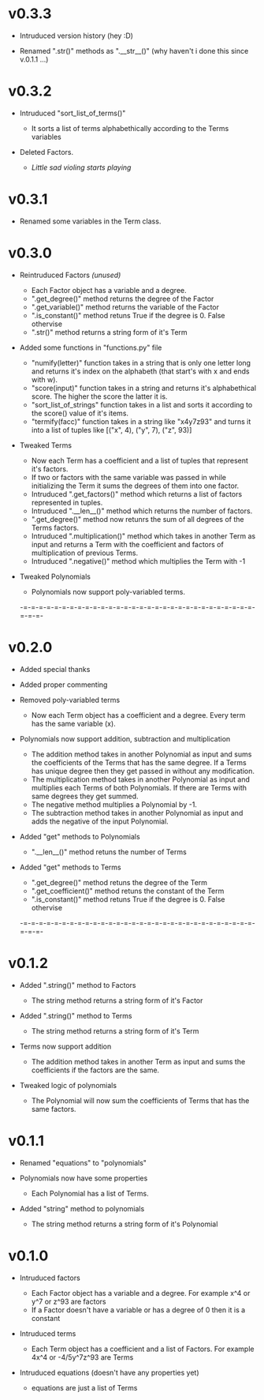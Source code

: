 # v0.3.3

* Intruduced version history (hey :D)

* Renamed ".str()" methods as ".\_\_str\_\_()" (why haven't i done this since v.0.1.1 ...)


# v0.3.2

* Intruduced "sort\_list\_of\_terms()"
    - It sorts a list of terms alphabethically according to the Terms variables

* Deleted Factors.
    - *Little sad violing starts playing*


# v0.3.1

* Renamed some variables in the Term class.


# v0.3.0

* Reintruduced Factors *(unused)*
    - Each Factor object has a variable and a degree.
    - ".get\_degree()" method returns the degree of the Factor
    - ".get\_variable()" method returns the variable of the Factor
    - ".is\_constant()" method retuns True if the degree is 0. False othervise
    - ".str()" method returns a string form of it's Term

* Added some functions in "functions.py" file
    - "numify(letter)" function takes in a string that is only one letter long and returns it's index on the alphabeth (that start's with x and ends with w).
    - "score(input)" function takes in a string and returns it's alphabethical score. The higher the score the latter it is.
    - "sort\_list\_of\_strings" function takes in a list and sorts it according to the score() value of it's items.
    - "termify(facc)" function takes in a string like "x4y7z93" and turns it into a list of tuples like [("x", 4), ("y", 7), ("z", 93)]

* Tweaked Terms
    - Now each Term has a coefficient and a list of tuples that represent it's factors. 
    - If two or factors with the same variable was passed in while initializing the Term it sums the degrees of them into one factor.
    - Intruduced ".get\_factors()" method which returns a list of factors represented in tuples.
    - Intruduced ".\_\_len\_\_()" method which returns the number of factors.
    - ".get\_degree()" method now retunrs the sum of all degrees of the Terms factors.
    - Intruduced ".multiplication()" method which takes in another Term as input and returns a Term with the coefficient and factors of multiplication of previous Terms.
    - Intruduced ".negative()" method which multiplies the Term with -1

* Tweaked Polynomials
    - Polynomials now support poly-variabled terms.


    -=-=-=-=-=-=-=-=-=-=-=-=-=-=-=-=-=-=-=-=-=-=-=-=-=-=-=-=-=-=-=-=-=-

# v0.2.0

* Added special thanks

* Added proper commenting

* Removed poly-variabled terms
    - Now each Term object has a coefficient and a degree. Every term has the same variable (x).
 
* Polynomials now support addition, subtraction and multiplication
    - The addition method takes in another Polynomial as input and sums the coefficients of the Terms that has the same degree. If a Terms has unique degree then they get passed in without any modification.
    - The multiplication method takes in another Polynomial as input and multiplies each Terms of both Polynomials. If there are Terms with same degrees they get summed.
    - The negative method multiplies a Polynomial by -1.
    - The subtraction method takes in another Polynomial as input and adds the negative of the input Polynomial.

* Added "get" methods to Polynomials
    - ".\_\_len\_\_()" method retuns the number of Terms

* Added "get" methods to Terms
    - ".get\_degree()" method retuns the degree of the Term
    - ".get\_coefficient()" method retuns the constant of the Term
    - ".is\_constant()" method retuns True if the degree is 0. False othervise


    -=-=-=-=-=-=-=-=-=-=-=-=-=-=-=-=-=-=-=-=-=-=-=-=-=-=-=-=-=-=-=-=-=-


# v0.1.2

* Added ".string()" method to Factors
    - The string method returns a string form of it's Factor

* Added ".string()" method to Terms

    - The string method returns a string form of it's Term
* Terms now support addition
    - The addition method takes in another Term as input and sums the coefficients if the factors are the same. 

* Tweaked logic of polynomials
    - The Polynomial will now sum the coefficients of Terms that has the same factors.


# v0.1.1

* Renamed "equations" to "polynomials"

* Polynomials now have some properties
    - Each Polynomial has a list of Terms.

* Added "string" method to polynomials
    - The string method returns a string form of it's Polynomial


# v0.1.0

* Intruduced factors
    - Each Factor object has a variable and a degree. For example x^4 or y^7 or z^93 are factors
    - If a Factor doesn't have a variable or has a degree of 0 then it is a constant

* Intruduced terms
    - Each Term object has a coefficient and a list of Factors. For example 4x^4 or -4/5y^7z^93 are Terms

* Intruduced equations (doesn't have any properties yet)
    - equations are just a list of Terms
